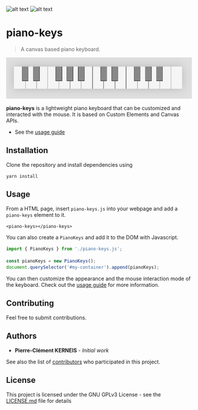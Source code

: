 ![alt text](https://img.shields.io/github/package-json/v/pckerneis/piano-keys "package version") ![alt text](https://img.shields.io/github/languages/code-size/pckerneis/piano-keys "codebase size")

# piano-keys

> A canvas based piano keyboard.

![alt text](https://github.com/pckerneis/piano-keys/raw/master/docs/img/classic.png "piano-keys screenshot")

**piano-keys** is a lightweight piano keyboard that can be customized and interacted with the mouse. It is based on Custom Elements and Canvas APIs.

- See the [usage guide](https://pckerneis.github.io/piano-keys/#/)

## Installation

Clone the repository and install dependencies using
```
yarn install
```

## Usage

From a HTML page, insert `piano-keys.js` into your webpage and add a `piano-keys` element to it.
```
<piano-keys></piano-keys>
```

You can also create a `PianoKeys` and add it to the DOM with Javascript.
```javascript
import { PianoKeys } from './piano-keys.js';

const pianoKeys = new PianoKeys();
document.querySelector('#my-container').append(pianoKeys);
```

You can then customize the appearance and the mouse interaction mode of the keyboard. Check out the [usage guide](https://pckerneis.github.io/piano-keys/#/) for more information.

## Contributing

Feel free to submit contributions.

## Authors

- **Pierre-Clément KERNEIS** - *Initial work*

See also the list of [contributors](https://github.com/pckerneis/piano-keys/contributors) who participated in this project.

## License

This project is licensed under the GNU GPLv3 License - see the [LICENSE.md](LICENSE.md) file for details
